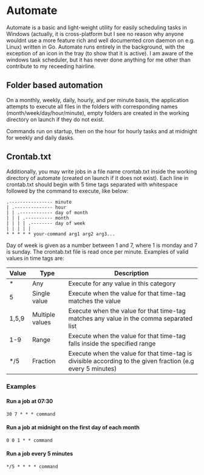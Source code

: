 # Automate

Automate is a basic and light-weight utility for easily scheduling tasks in Windows (actually, it is cross-platform but I see no reason why anyone wouldnt use a more feature rich and well documented cron daemon on e.g. Linux) written in Go. Automate runs entirely in the background, with the exception of an icon in the tray (to show that it is active). I am aware of the windows task scheduler, but it has never done anything for me other than contribute to my receeding hairline.

## Folder based automation

On a monthly, weekly, daily, hourly, and per minute basis, the application attempts to execute all files in the folders with corresponding names (month/week/day/hour/minute), empty folders are created in the working directory on launch if they do not exist.

Commands run on startup, then on the hour for hourly tasks and at midnight for weekly and daily dasks.

## Crontab.txt

Additionally, you may write jobs in a file name crontab.txt inside the working directory of automate (created on launch if it does not exist). Each line in crontab.txt should begin with 5 time tags separated with whitespace followed by the command to execute, like below:

```
.---------------- minute
| .-------------- hour
| | .------------ day of month
| | | .---------- month
| | | | .-------- day of week
| | | | |
* * * * * your-command arg1 arg2 arg3...
```

Day of week is given as a number between 1 and 7, where 1 is monday and 7 is sunday. The crontab.txt file is read once per minute. Examples of valid values in time tags are:

| Value | Type            | Description                                                                                                 |
|---    |---              |---                                                                                                          |
| *     | Any             | Execute for any value in this category                                                                      |
| 5     | Single value    | Execute when the value for that time-tag matches the value                                                  |
| 1,5,9 | Multiple values | Execute when the value for that time-tag matches any value in the comma separated list                      |
| 1-9   | Range           | Execute when the value for that time-tag falls inside the specified range                                   |
| */5   | Fraction        | Execute when the value for that time-tag is divisible according to the given fraction (e.g every 5 minutes) |

### Examples

#### Run a job at 07:30

```
30 7 * * * command
```

#### Run a job at midnight on the first day of each month

```
0 0 1 * * command
```

#### Run a job every 5 minutes

```
*/5 * * * * command
```
